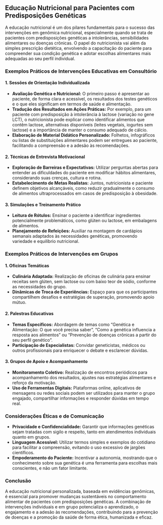 
## Educação Nutricional para Pacientes com Predisposições Genéticas

A educação nutricional é um dos pilares fundamentais para o sucesso das intervenções em genômica nutricional, especialmente quando se trata de pacientes com predisposições genéticas a intolerâncias, sensibilidades alimentares ou doenças crônicas. O papel do nutricionista vai além da simples prescrição dietética, envolvendo a capacitação do paciente para compreender sua condição genética e adotar escolhas alimentares mais adequadas ao seu perfil individual.

### Exemplos Práticos de Intervenções Educativas em Consultório

#### 1. **Sessões de Orientação Individualizada**
- **Avaliação Genética e Nutricional:** O primeiro passo é apresentar ao paciente, de forma clara e acessível, os resultados dos testes genéticos e o que eles significam em termos de saúde e alimentação.
- **Tradução dos Resultados em Ações Práticas:** Por exemplo, para um paciente com predisposição à intolerância à lactose (variação no gene LCT), o nutricionista pode explicar como identificar alimentos que contêm lactose, alternativas disponíveis (leites vegetais, iogurtes sem lactose) e a importância de manter o consumo adequado de cálcio.
- **Elaboração de Material Didático Personalizado:** Folhetos, infográficos ou listas de substituições alimentares podem ser entregues ao paciente, facilitando a compreensão e a adesão às recomendações.

#### 2. **Técnicas de Entrevista Motivacional**
- **Exploração de Barreiras e Expectativas:** Utilizar perguntas abertas para entender as dificuldades do paciente em modificar hábitos alimentares, considerando suas crenças, cultura e rotina.
- **Estabelecimento de Metas Realistas:** Juntos, nutricionista e paciente definem objetivos alcançáveis, como reduzir gradualmente o consumo de alimentos ultraprocessados em casos de predisposição à obesidade.

#### 3. **Simulações e Treinamento Prático**
- **Leitura de Rótulos:** Ensinar o paciente a identificar ingredientes potencialmente problemáticos, como glúten ou lactose, em embalagens de alimentos.
- **Planejamento de Refeições:** Auxiliar na montagem de cardápios semanais adaptados às necessidades genéticas, promovendo variedade e equilíbrio nutricional.

### Exemplos Práticos de Intervenções em Grupos

#### 1. **Oficinas Temáticas**
- **Culinária Adaptada:** Realização de oficinas de culinária para ensinar receitas sem glúten, sem lactose ou com baixo teor de sódio, conforme as necessidades do grupo.
- **Dinâmicas de Troca de Experiências:** Espaço para que os participantes compartilhem desafios e estratégias de superação, promovendo apoio mútuo.

#### 2. **Palestras Educativas**
- **Temas Específicos:** Abordagem de temas como “Genética e Alimentação: O que você precisa saber”, “Como a genética influencia a resposta aos alimentos” ou “Prevenção de doenças crônicas a partir do seu perfil genético”.
- **Participação de Especialistas:** Convidar geneticistas, médicos ou outros profissionais para enriquecer o debate e esclarecer dúvidas.

#### 3. **Grupos de Apoio e Acompanhamento**
- **Monitoramento Coletivo:** Realização de encontros periódicos para acompanhamento dos resultados, ajustes nas estratégias alimentares e reforço da motivação.
- **Uso de Ferramentas Digitais:** Plataformas online, aplicativos de mensagens ou redes sociais podem ser utilizados para manter o grupo engajado, compartilhar informações e responder dúvidas em tempo real.

### Considerações Éticas e de Comunicação

- **Privacidade e Confidencialidade:** Garantir que informações genéticas sejam tratadas com sigilo e respeito, tanto em atendimentos individuais quanto em grupos.
- **Linguagem Acessível:** Utilizar termos simples e exemplos do cotidiano para facilitar a compreensão, evitando o uso excessivo de jargões científicos.
- **Empoderamento do Paciente:** Incentivar a autonomia, mostrando que o conhecimento sobre sua genética é uma ferramenta para escolhas mais conscientes, e não um fator limitante.

### Conclusão

A educação nutricional personalizada, baseada em evidências genômicas, é essencial para promover mudanças sustentáveis no comportamento alimentar de pacientes com predisposições genéticas. A combinação de intervenções individuais e em grupo potencializa o aprendizado, o engajamento e a adesão às recomendações, contribuindo para a prevenção de doenças e a promoção da saúde de forma ética, humanizada e eficaz.
```
